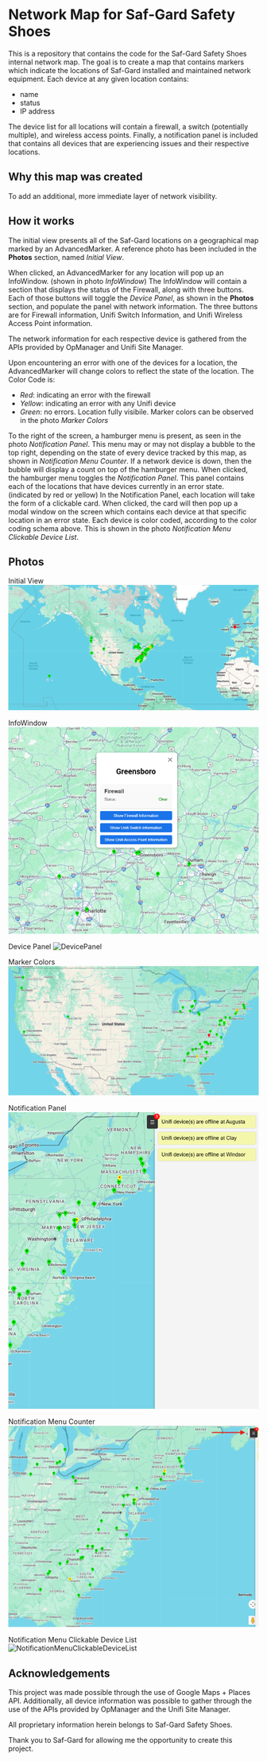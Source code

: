 # Network Map for Saf-Gard Safety Shoes
This is a repository that contains the code for the Saf-Gard Safety Shoes internal network map. The goal is to create a map that contains markers which indicate the locations of Saf-Gard installed and maintained network equipment. Each device at any given location contains:
- name
- status
- IP address 

The device list for all locations will contain a firewall, a switch (potentially multiple), and wireless access points. 
Finally, a notification panel is included that contains all devices that are experiencing issues and their respective locations.

## Why this map was created
To add an additional, more immediate layer of network visibility.

## How it works
The initial view presents all of the Saf-Gard locations on a geographical map marked by an AdvancedMarker. A reference photo has been included in the **Photos** section, named *Initial View*.

When clicked, an AdvancedMarker for any location will pop up an InfoWindow. (shown in photo *InfoWindow*) The InfoWindow will contain a section that displays the status of the Firewall, along with three buttons. Each of those buttons will toggle the *Device Panel*, as shown in the **Photos** section, and populate the panel with network information. The three buttons are for Firewall information, Unifi Switch Information, and Unifi Wireless Access Point information. 

The network information for each respective device is gathered from the APIs provided by OpManager and Unifi Site Manager. 

Upon encountering an error with one of the devices for a location, the AdvancedMarker will change colors to reflect the state of the location. The Color Code is:
- *Red*: indicating an error with the firewall
- *Yellow*: indicating an error with any Unifi device
- *Green*: no errors. Location fully visibile.
Marker colors can be observed in the photo *Marker Colors*

To the right of the screen, a hamburger menu is present, as seen in the photo *Notification Panel*. This menu may or may not display a bubble to the top right, depending on the state of every device tracked by this map, as shown in *Notification Menu Counter*. If a network device is down, then the bubble will display a count on top of the hamburger menu. When clicked, the hamburger menu toggles the *Notification Panel*. This panel contains each of the locations that have devices currently in an error state. (indicated by red or yellow) In the Notification Panel, each location will take the form of a clickable card. When clicked, the card will then pop up a modal window on the screen which contains each device at that specific location in an error state. Each device is color coded, according to the color coding schema above. This is shown in the photo *Notification Menu Clickable Device List*.

## Photos

Initial View
![Initial View](https://github.com/SworxOnThings/SafgardNetworkMap/blob/main/SafgardNetworkMapPhotos/WideShot.png)

InfoWindow
![InfoWindow](https://github.com/SworxOnThings/SafgardNetworkMap/blob/main/SafgardNetworkMapPhotos/InfoWindowShot.png)

Device Panel
![DevicePanel](https://github.com/SworxOnThings/SafgardNetworkMap/blob/main/SafgardNetworkMapPhotos/DevicePanelShot1.png)

Marker Colors
![MarkerColors](https://github.com/SworxOnThings/SafgardNetworkMap/blob/main/SafgardNetworkMapPhotos/MarkerColorShot.png)

Notification Panel
![NotificationPanel](https://github.com/SworxOnThings/SafgardNetworkMap/blob/main/SafgardNetworkMapPhotos/NotificationMenu.png)

Notification Menu Counter
![NotificationCounter](https://github.com/SworxOnThings/SafgardNetworkMap/blob/main/SafgardNetworkMapPhotos/NotificationMenuBubble.png)

Notification Menu Clickable Device List
![NotificationMenuClickableDeviceList](https://github.com/SworxOnThings/SafgardNetworkMap/blob/main/SafgardNetworkMapPhotos/NotificationMenuPopUpDeviceList.png)


## Acknowledgements
This project was made possible through the use of Google Maps + Places API. Additionally, all device information was possible to gather through the use of the APIs provided by OpManager and the Unifi Site Manager. 

All proprietary information herein belongs to Saf-Gard Safety Shoes.

Thank you to Saf-Gard for allowing me the opportunity to create this project.